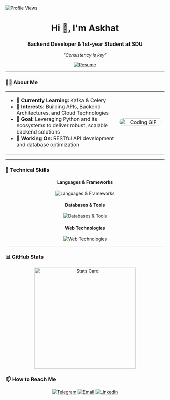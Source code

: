 <p align="left"> 
  <img src="https://komarev.com/ghpvc/?username=l9kk&label=Profile%20views&color=0e75b6&style=flat" alt="Profile Views" />
</p>

<h1 align="center">Hi 👋, I'm Askhat</h1>
<h3 align="center">Backend Developer & 1st-year Student at SDU</h3>
<p align="center">
  <em>"Consistency is key"</em>
</p>

<div align="center">
  <a href="https://drive.google.com/file/d/1nUxxStnvVPBmvOaIEhY1fKNX3bv1bDl2/view?usp=sharing">
    <img src="https://img.shields.io/badge/Resume-View%20CV-2ea44f?style=for-the-badge&logo=googledrive&logoColor=white" alt="Resume"/>
  </a>
</div>
<hr/>

### 👨‍💻 About Me
<table>
  <tr>
    <td width="70%">
      <ul>
        <li>🌱 <strong>Currently Learning:</strong> Kafka & Celery</li>
        <li>💼 <strong>Interests:</strong> Building APIs, Backend Architectures, and Cloud Technologies</li>
        <li>🎯 <strong>Goal:</strong> Leveraging Python and its ecosystems to deliver robust, scalable backend solutions</li>
        <li>🔭 <strong>Working On:</strong> RESTful API development and database optimization</li>
      </ul>
    </td>
    <td width="30%" align="center">
      <img width="100%" src="https://infowithart.com/wp-content/uploads/2019/01/Cover-image.gif" alt="Coding GIF" style="border-radius:10px;"/>
    </td>
  </tr>
</table>

---

### 💎 Technical Skills
<div align="center">
  <h4>Languages & Frameworks</h4>
  <img src="https://skillicons.dev/icons?i=sf,python,django,fastapi,java,SQL" alt="Languages & Frameworks" />

  <h4>Databases & Tools</h4>
  <img src="https://skillicons.dev/icons?i=postgres,mongodb,git,aws,docker,redis" alt="Databases & Tools" />
  
  <h4>Web Technologies</h4>
  <img src="https://skillicons.dev/icons?i=html,css,js" alt="Web Technologies" />
</div>

---

### 📊 GitHub Stats
<div align="center">
  <img src="https://github-profile-summary-cards.vercel.app/api/cards/stats?username=l9kk&theme=2077" alt="Stats Card" width="320"/>
</div>


### 📫 How to Reach Me
<div align="center">
  <a href="https://t.me/weaverrrr">
    <img src="https://img.shields.io/badge/Telegram-@weaverrrr-0088cc?style=for-the-badge&logo=telegram&logoColor=white" alt="Telegram"/>
  </a>
  <a href="mailto:askhat.ss23@gmail.com">
    <img src="https://img.shields.io/badge/Email-Contact%20Me-red?style=for-the-badge&logo=gmail&logoColor=white" alt="Email"/>
  </a>
  <a href="https://www.linkedin.com/in/askhat-samedulla/">
    <img src="https://img.shields.io/badge/LinkedIn-Connect-blue?style=for-the-badge&logo=linkedin&logoColor=white" alt="LinkedIn"/>
  </a>
</div>


